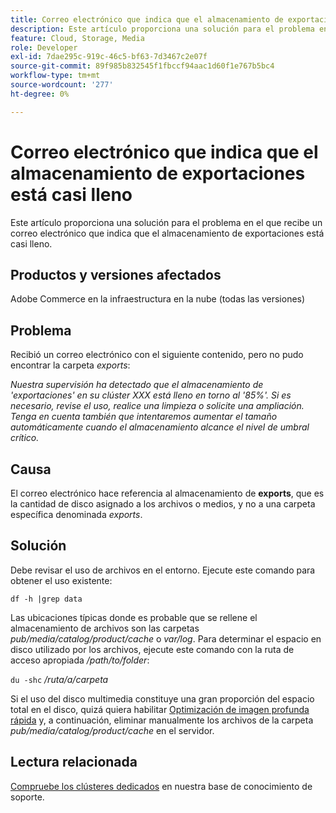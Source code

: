```yaml
---
title: Correo electrónico que indica que el almacenamiento de exportaciones está casi lleno
description: Este artículo proporciona una solución para el problema en el que recibe un correo electrónico que indica que el almacenamiento de exportaciones está casi lleno.
feature: Cloud, Storage, Media
role: Developer
exl-id: 7dae295c-919c-46c5-bf63-7d3467c2e07f
source-git-commit: 89f985b832545f1fbccf94aac1d60f1e767b5bc4
workflow-type: tm+mt
source-wordcount: '277'
ht-degree: 0%

---
```


# Correo electrónico que indica que el almacenamiento de exportaciones está casi lleno

Este artículo proporciona una solución para el problema en el que recibe un correo electrónico que indica que el almacenamiento de exportaciones está casi lleno.

## Productos y versiones afectados

Adobe Commerce en la infraestructura en la nube (todas las versiones)

## Problema

Recibió un correo electrónico con el siguiente contenido, pero no pudo encontrar la carpeta *exports*:

*Nuestra supervisión ha detectado que el almacenamiento de &#39;exportaciones&#39; en su clúster XXX está lleno en torno al &#39;85%&#39;.*
*Si es necesario, revise el uso, realice una limpieza o solicite una ampliación.*
*Tenga en cuenta también que intentaremos aumentar el tamaño automáticamente cuando el almacenamiento alcance el nivel de umbral crítico.*

## Causa

El correo electrónico hace referencia al almacenamiento de **exports**, que es la cantidad de disco asignado a los archivos o medios, y no a una carpeta específica denominada *exports*.

## Solución

Debe revisar el uso de archivos en el entorno. Ejecute este comando para obtener el uso existente:

`df -h |grep data`

Las ubicaciones típicas donde es probable que se rellene el almacenamiento de archivos son las carpetas *pub/media/catalog/product/cache* o *var/log*. Para determinar el espacio en disco utilizado por los archivos, ejecute este comando con la ruta de acceso apropiada */path/to/folder*:

`du -shc` */ruta/a/carpeta*

Si el uso del disco multimedia constituye una gran proporción del espacio total en el disco, quizá quiera habilitar [Optimización de imagen profunda rápida](https://experienceleague.adobe.com/en/docs/commerce-cloud-service/user-guide/cdn/fastly-image-optimization#deep-image-optimization) y, a continuación, eliminar manualmente los archivos de la carpeta *pub/media/catalog/product/cache* en el servidor.

## Lectura relacionada

[Compruebe los clústeres dedicados](https://experienceleague.adobe.com/en/docs/commerce-cloud-service/user-guide/develop/storage/manage-disk-space#check-dedicated-clusters) en nuestra base de conocimiento de soporte.
